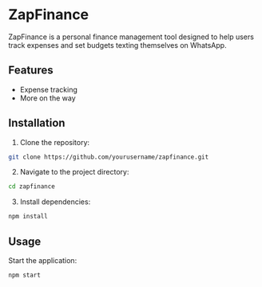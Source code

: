 # ZapFinance

ZapFinance is a personal finance management tool designed to help users track expenses and set budgets texting themselves on WhatsApp.

## Features

- Expense tracking
- More on the way

## Installation

1. Clone the repository:
  ```bash
  git clone https://github.com/yourusername/zapfinance.git
  ```
2. Navigate to the project directory:
  ```bash
  cd zapfinance
  ```
3. Install dependencies:
  ```bash
  npm install
  ```

## Usage

Start the application:
```bash
npm start
```